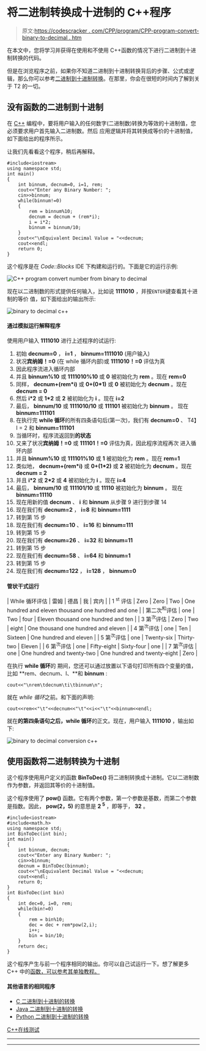 # 将二进制转换成十进制的 C++程序

> 原文:[https://codescracker . com/CPP/program/CPP-program-convert-binary-to-decimal . htm](https://codescracker.com/cpp/program/cpp-program-convert-binary-to-decimal.htm)

在本文中，您将学习并获得在使用和不使用 C++函数的情况下进行二进制到十进制转换的代码。

但是在浏览程序之前，如果你不知道二进制到十进制转换背后的步骤、公式或逻辑，那么你可以参考[二进制到十进制转换](/computer-fundamental/binary-to-decimal.htm)。在那里，你会在很短的时间内了解到关于 T2 的一切。

## 没有函数的二进制到十进制

在 [C++](/cpp/index.htm) 编程中，要将用户输入的任何数字(二进制数)转换为等效的十进制值，您必须要求用户首先输入二进制数。然后 应用逻辑并将其转换成等价的十进制值，如下面给出的程序所示。

让我们先看看这个程序，稍后再解释。

```
#include<iostream>
using namespace std;
int main()
{
    int binnum, decnum=0, i=1, rem;
    cout<<"Enter any Binary Number: ";
    cin>>binnum;
    while(binnum!=0)
    {
        rem = binnum%10;
        decnum = decnum + (rem*i);
        i = i*2;
        binnum = binnum/10;
    }
    cout<<"\nEquivalent Decimal Value = "<<decnum;
    cout<<endl;
    return 0;
}
```

这个程序是在 *Code::Blocks* IDE 下构建和运行的。下面是它的运行示例:

![C++ program convert number from binary to decimal](../Images/467fc63e302643109c5a694b4db28a93.png)

现在以二进制数的形式提供任何输入，比如说 **1111010** ，并按`ENTER`键查看其十进制的等价 值，如下面给出的输出所示:

![binary to decimal c++](../Images/20ab663ce0702ce6d129caf7e60f87d9.png)

#### 通过模拟运行解释程序

使用用户输入 **1111010** 进行上述程序的试运行:

1.  初始 **decnum=0** ， **i=1** ， **binnum=1111010** (用户输入)
2.  状况**宾纳姆！=0** (在 while 循环内部)或 **1111010！=0** 评估为真
3.  因此程序流进入循环内部
4.  并且 **binnum%10** 或 **1111010%10** 或 **0** 被初始化为 **rem** 。现在 **rem=0**
5.  同样， **decnum+(rem*i)** 或 **0+(0*1)** 或 **0** 被初始化为 **decnum** 。现在 **decnum = 0**
6.  然后 **i*2** 或 **1*2** 或 **2** 被初始化为 **i** 。现在 **i=2**
7.  最后， **binnum/10** 或 **1111010/10** 或 **111101** 被初始化为 **binnum** 。 现在 **binnum=111101**
8.  在执行完 **while 循环**的所有四条语句后(第一次)，我们有 **decnum=0** 、 T4】I = 2 和 **binnum=111101**
9.  当循环时，程序流返回到**的状态**
10.  又来了状况**宾纳姆！=0** 或 **111101！=0** 评估为真，因此程序流程再次 进入循环内部
11.  并且 **binnum%10** 或 **111101%10** 或 **1** 被初始化为 **rem** 。现在 **rem=1**
12.  类似地， **decnum+(rem*i)** 或 **0+(1*2)** 或 **2** 被初始化为 **decnum** 。现在 **decnum = 2**
13.  并且 **i*2** 或 **2*2** 或 **4** 被初始化为 **i** 。现在 **i=4**
14.  最后， **binnum/10** 或 **111101/10** 或 **11110** 被初始化为 **binnum** 。 现在 **binnum=11110**
15.  现在用新的值 **decnum** 、 **i** 和 **binnum** 从步骤 9 进行到步骤 14
16.  现在我们有 **decnum=2** ， **i=8** 和 **binnum=1111**
17.  转到第 15 步
18.  现在我们有 **decnum=10** 、 **i=16** 和 **binnum=111**
19.  转到第 15 步
20.  现在我们有 **decnum=26** 、 **i=32** 和 **binnum=11**
21.  转到第 15 步
22.  现在我们有 **decnum=58** 、 **i=64** 和 **binnum=1**
23.  转到第 15 步
24.  现在我们有 **decnum=122** ， **i=128** ， **binnum=0**

#### 管状干式运行

| While 循环评估 | 雷姆 | 德昌 | 我 | 宾内 |
| 1 <sup>st</sup> 评估 | Zero | Zero | Two | One hundred and eleven thousand one hundred and one |
| 第二次<sup>和</sup>评估 | one | Two | four | Eleven thousand one hundred and ten |
| 3 第<sup>次</sup>评估 | Zero | Two | eight | One thousand one hundred and eleven |
| 4 第<sup>次</sup>评估 | one | Ten | Sixteen | One hundred and eleven |
| 5 第<sup>次</sup>评估 | one | Twenty-six | Thirty-two | Eleven |
| 6 第<sup>次</sup>评估 | one | Fifty-eight | Sixty-four | one |
| 7 第<sup>次</sup>评估 | one | One hundred and twenty-two | One hundred and twenty-eight | Zero |

在执行 **while 循环**的 期间，您还可以通过放置以下语句打印所有四个变量的值，比如 **rem、decnum、I、**和 **binnum** :

```
cout<<"\nrem\tdecnum\ti\tbinnum\n";
```

就在 *while 循环*之前。和下面的声明:

```
cout<<rem<<"\t"<<decnum<<"\t"<<i<<"\t"<<binnum<<endl;
```

就在**的第四条语句之后，while 循环**的正文。现在，用户输入 **1111010** ，输出如下:

![binary to decimal conversion c++](../Images/9000f1748ee05e20e57f8c4799aa7f69.png)

## 使用函数将二进制转换为十进制

这个程序使用用户定义的函数 **BinToDec()** 将二进制转换成十进制。它以二进制数 作为参数，并返回其等价的十进制值。

这个程序使用了 **pow()** 函数。它有两个参数，第一个参数是基数，而第二个参数是指数。因此， **pow(2，5)** 的意思是 **2 <sup>5</sup>** ，即等于， **32** 。

```
#include<iostream>
#include<math.h>
using namespace std;
int BinToDec(int bin);
int main()
{
    int binnum, decnum;
    cout<<"Enter any Binary Number: ";
    cin>>binnum;
    decnum = BinToDec(binnum);
    cout<<"\nEquivalent Decimal Value = "<<decnum;
    cout<<endl;
    return 0;
}
int BinToDec(int bin)
{
    int dec=0, i=0, rem;
    while(bin!=0)
    {
        rem = bin%10;
        dec = dec + rem*pow(2,i);
        i++;
        bin = bin/10;
    }
    return dec;
}
```

这个程序产生与前一个程序相同的输出。你可以自己试运行一下。想了解更多 C++ 中的[函数，可以参考其单独教程。](/cpp/cpp-functions.htm)

#### 其他语言的相同程序

*   [C 二进制到十进制的转换](/c/program/c-program-convert-binary-to-decimal.htm)
*   [Java 二进制到十进制的转换](/java/program/java-program-convert-binary-to-decimal.htm)
*   [Python 二进制到十进制的转换](/python/program/python-program-convert-binary-to-decimal.htm)

[C++在线测试](/exam/showtest.php?subid=3)

* * *

* * *